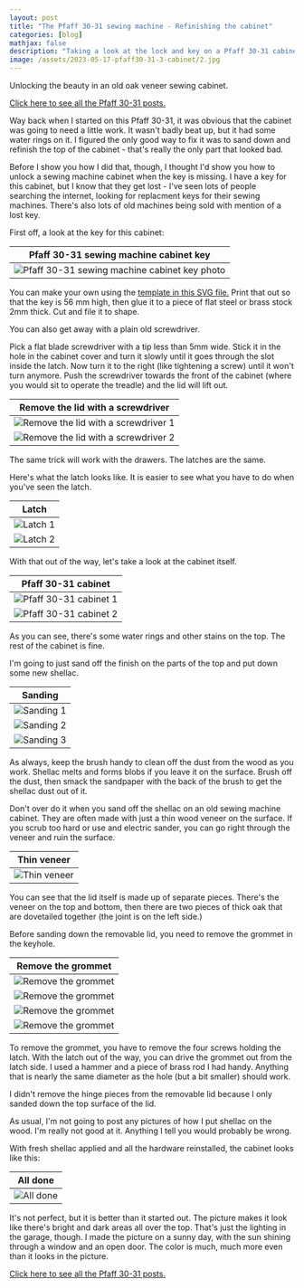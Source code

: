 ```yaml
---
layout: post
title: "The Pfaff 30-31 sewing machine - Refinishing the cabinet"
categories: [blog]
mathjax: false
description: "Taking a look at the lock and key on a Pfaff 30-31 cabinet while refinishing the wood."
image: /assets/2023-05-17-pfaff30-31-3-cabinet/2.jpg
---
```

Unlocking the beauty in an old oak veneer sewing cabinet.

[Click here to see all the Pfaff 30-31 posts.](pfaff30-31-toc)

Way back when I started on this Pfaff 30-31, it was obvious that the cabinet was going to need a little work.  It wasn't badly beat up, but it had some water rings on it.  I figured the only good way to fix it was to sand down and refinish the top of the cabinet - that's really the only part that looked bad.

Before I show you how I did that, though, I thought I'd show you how to unlock a sewing machine cabinet when the key is missing.  I have a key for this cabinet, but I know that they get lost - I've seen lots of people searching the internet, looking for replacment keys for their sewing machines.  There's also lots of old machines being sold with mention of a lost key.

First off, a look at the key for this cabinet:

|Pfaff 30-31 sewing machine cabinet key|
|--------------------------------------|
|![Pfaff 30-31 sewing machine cabinet key photo](/assets/2023-05-17-pfaff30-31-3-cabinet/key.png)|![Pfaff 30-31 sewing machine cabinet key drawing](/assets/2023-05-17-pfaff30-31-3-cabinet/1A.png)|

You can make your own using the [template in this SVG file.](/assets/2023-05-17-pfaff30-31-3-cabinet/pfaff30-key.svg)  Print that out so that the key is 56 mm high, then glue it to a piece of flat steel or brass stock 2mm thick.  Cut and file it to shape.

You can also get away with a plain old screwdriver.

Pick a flat blade screwdriver with a tip less than 5mm wide.  Stick it in the hole in the cabinet cover and turn it slowly until it goes through the slot inside the latch.  Now turn it to the right (like tightening a screw) until it won't turn anymore.  Push the screwdriver towards the front of the cabinet (where you would sit to operate the treadle) and the lid will lift out.

|Remove the lid with a screwdriver|
|---------------------------------|
|![Remove the lid with a screwdriver 1](/assets/2023-05-17-pfaff30-31-3-cabinet/3.jpg)|
|![Remove the lid with a screwdriver 2](/assets/2023-05-17-pfaff30-31-3-cabinet/4.jpg)|

The same trick will work with the drawers.  The latches are the same.

Here's what the latch looks like.  It is easier to see what you have to do when you've seen the latch.

|Latch|
|-----|
|![Latch 1](/assets/2023-05-17-pfaff30-31-3-cabinet/2.jpg)|
|![Latch 2](/assets/2023-05-17-pfaff30-31-3-cabinet/1.jpg)|

With that out of the way, let's take a look at the cabinet itself.

|Pfaff 30-31 cabinet|
|-------------------|
|![Pfaff 30-31 cabinet 1](/assets/2023-05-17-pfaff30-31-3-cabinet/5.jpg)|
|![Pfaff 30-31 cabinet 2](/assets/2023-05-17-pfaff30-31-3-cabinet/6.jpg)|

As you can see, there's some water rings and other stains on the top.  The rest of the cabinet is fine.

I'm going to just sand off the finish on the parts of the top and put down some new shellac.

|Sanding|
|-------|
|![Sanding 1](/assets/2023-05-17-pfaff30-31-3-cabinet/7.jpg)|
|![Sanding 2](/assets/2023-05-17-pfaff30-31-3-cabinet/8.jpg)|
|![Sanding 3](/assets/2023-05-17-pfaff30-31-3-cabinet/9.jpg)|

As always, keep the brush handy to clean off the dust from the wood as you work.  Shellac melts and forms blobs if you leave it on the surface.  Brush off the dust, then smack the sandpaper with the back of the brush to get the shellac dust out of it.

Don't over do it when you sand off the shellac on an old sewing machine cabinet.  They are often made with just a thin wood veneer on the surface.  If you scrub too hard or use and electric sander, you can go right through the veneer and ruin the surface.

|Thin veneer|
|-----------|
|![Thin veneer](/assets/2023-05-17-pfaff30-31-3-cabinet/10.jpg)|

You can see that the lid itself is made up of separate pieces.  There's the veneer on the top and bottom, then there are two pieces of thick oak that are dovetailed together (the joint is on the left side.)

Before sanding down the removable lid, you need to remove the grommet in the keyhole.

|Remove the grommet|
|------------------|
|![Remove the grommet](/assets/2023-05-17-pfaff30-31-3-cabinet/11.jpg)|
|![Remove the grommet](/assets/2023-05-17-pfaff30-31-3-cabinet/12.jpg)|
|![Remove the grommet](/assets/2023-05-17-pfaff30-31-3-cabinet/13.jpg)|
|![Remove the grommet](/assets/2023-05-17-pfaff30-31-3-cabinet/14.jpg)|

To remove the grommet, you have to remove the four screws holding the latch.  With the latch out of the way, you can drive the grommet out from the latch side.  I used a hammer and a piece of brass rod I had handy.  Anything that is nearly the same diameter as the hole (but a bit smaller) should work.

I didn't remove the hinge pieces from the removable lid because I only sanded down the top surface of the lid.

As usual, I'm not going to post any pictures of how I put shellac on the wood.  I'm really not good at it.  Anything I tell you would probably be wrong.

With fresh shellac applied and all the hardware reinstalled, the cabinet looks like this:

|All done|
|--------|
|![All done](/assets/2023-05-17-pfaff30-31-3-cabinet/15.jpg)|

It's not perfect, but it is better than it started out.  The picture makes it look like there's bright and dark areas all over the top.  That's just the lighting in the garage, though.  I made the picture on a sunny day, with the sun shining through a window and an open door.  The color is much, much more even than it looks in the picture.


[Click here to see all the Pfaff 30-31 posts.](pfaff30-31-toc) 
